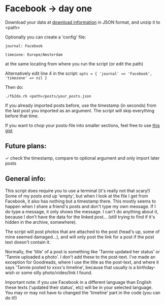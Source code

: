 # Facebook -> day one
Download your data  at [download information](https://www.facebook.com/dyi/?referrer=yfi_settings) in JSON format, and unzip it to \<path\>

Optionally you can create a 'config' file:

`journal: Facebook`

`timezone: Europe/Amsterdam`

at the same locating from where you run the script (or edit the path)

Alternatively edit line 4 in the script:
`opts = { 'journal' => 'Facebook', 'timezone' => nil }`


Then do:

`./fb2do.rb <path>/posts/your_posts.json`

If you already imported posts before, use the timestamp (in seconds) from the last post you imported as an argument. The script will skip everything before that time.

If you want to chop your posts-file into smaller sections, feel free to use [this gist](https://gist.github.com/tannie/23872e8f265a7077c875162d5ae348a0)

 ## Future plans:
✓ check the timestamp, compare to optional argument and only import later posts


## General info:

This script does require you to use a terminal (it's really not that scary!)
Some of my posts end up 'empty', but when I look at the file I get from Facebook, it also has nothing but a timestamp there. This mostly seems to happen when I share a friend's posts and don't type my own message. If I do type a message, it only shows the message. I can't do anything about it, because I don't have the data for the linked post... (still trying to find if it's hidden in the archive, somewhere).

The script will post photos that are attached to the post (head's up, some of mine seemed damaged...), and will only post the link for a post if the post text doesn't contain it. 

Normally, the 'title' of a post is something like 'Tannie updated her status' or 'Tannie uploaded a photo'. I don't add these to the post-text.
I've made an exception for Goodreads, where I use the title as the post-text, and where it says 'Tannie posted to xxxx's timeline', because that usually is a birthday-wish or some silly photo/video/link I found.

Important note: if you use Facebook in a different language than English these texts ('updated their status', etc) will be in your selected language. You may or may not have to changed the 'timeline' part in the code (you can do it!)
